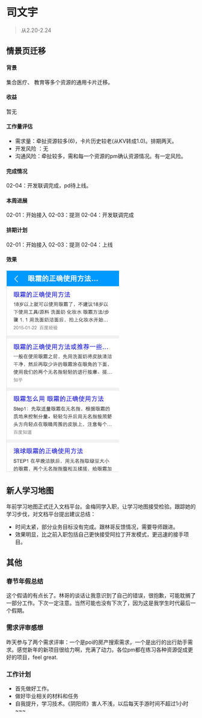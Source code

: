 # 司文宇

> 从2.20-2.24


## 情景页迁移

#### 背景

集合医疗、 教育等多个资源的通用卡片迁移。

#### 收益

暂无

#### 工作量评估

* 需求量：牵扯资源较多(6)，卡片历史较老(从KV转成1.0)。排期两天。
* 开发风险 ：无
* 沟通风险：牵扯较多，需和每一个资源的pm确认资源情况。有一定风险。

#### 完成情况

02-04：开发联调完成，pd待上线。

#### 本周进展
02-01：开始接入
02-03：提测
02-04：开发联调完成

#### 排期计划

02-01：开始接入
02-03：提测
02-04：上线

#### 效果

<img src="./img/siwenyu/p1.png" width="300px">

## 新人学习地图

年前学习地图正式迁入文档平台。金梅同学入职，让学习地图接受检验。跟踪她的学习步伐，对文档平台提出建议总结：

* 时间太紧，部分业务目标没有完成。跟林哥反馈情况，需要导师跟进。
* 效果明显，比之前入职包括自己更快接受阿拉丁开发模式，更迅速的接手项目。



## 其他


### 春节年假总结

 这个假请的有点长了。林哥的谈话让我意识到了自己的错误，很抱歉，可能耽搁了一部分工作。下次一定注意。当然可能也没有下次了，因为这是我学生时代最后一个假期。
 
### 需求评审感想
昨天参与了两个需求评审：一个是poi的房产搜索需求，一个是出行的出行助手需求。感觉新年的新项目很给力啊，充满了动力。各位pm都在练习各种资源促成更好的项目，feel great.

### 工作计划

* 首先做好工作。
* 做好毕业相关的材料和任务
* 自我提升，学习技术。《阴阳师》害人不浅，以后每天手游时间不超过1小时~~~


 




